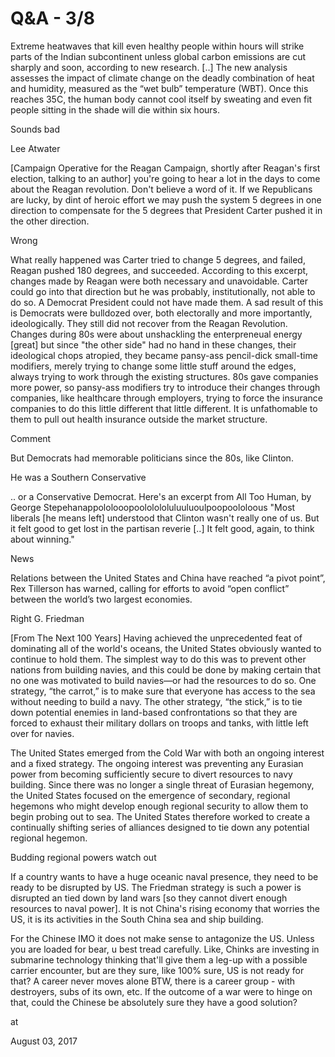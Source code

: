 # Q&A - 3/8
Extreme heatwaves that kill even healthy people within hours will strike parts of the Indian subcontinent unless global carbon emissions are cut sharply and soon, according to new research. [..] The new analysis assesses the impact of climate change on the deadly combination of heat and humidity, measured as the “wet bulb” temperature (WBT). Once this reaches 35C, the human body cannot cool itself by sweating and even fit people sitting in the shade will die within six hours.

Sounds bad

Lee Atwater

[Campaign Operative for the Reagan Campaign, shortly after Reagan's first election, talking to an author] you're going to hear a lot in the days to come about the Reagan revolution. Don't believe a word of it. If we Republicans are lucky, by dint of heroic effort we may push the system 5 degrees in one direction to compensate for the 5 degrees that President Carter pushed it in the other direction.

Wrong

What really happened was Carter tried to change 5 degrees, and failed, Reagan pushed 180 degrees, and succeeded. According to this excerpt, changes made by Reagan were both necessary and unavoidable. Carter could go into that direction but he was probably, institutionally, not able to do so. A Democrat President could not have made them. A sad result of this is Democrats were bulldozed over, both electorally and more importantly, ideologically. They still did not recover from the Reagan Revolution. Changes during 80s were about unshackling the enterpreneual energy [great] but since "the other side" had no hand in these changes, their ideological chops atropied, they became pansy-ass pencil-dick small-time modifiers, merely trying to change some little stuff around the edges, always trying to work through the existing structures. 80s gave companies more power, so pansy-ass modifiers try to introduce their changes through companies, like healthcare through employers, trying to force the insurance companies to do this little different that little different. It is unfathomable to them to pull out health insurance outside the market structure.

Comment

But Democrats had memorable politicians since the 80s, like Clinton.

He was a Southern Conservative 

.. or a Conservative Democrat. Here's an excerpt from All Too Human, by George Stepehanappololooopoololololuluuluoulpoopoololoous "Most liberals [he means left] understood that Clinton wasn't really one of us. But it felt good to get lost in the partisan reverie [..] It felt good, again, to think about winning."

News

Relations between the United States and China have reached “a pivot point”, Rex Tillerson has warned, calling for efforts to avoid “open conflict” between the world’s two largest economies.

Right
G. Friedman

[From The Next 100 Years] Having achieved the unprecedented feat of dominating all of the world's oceans, the United States obviously wanted to continue to hold them. The simplest way to do this was to prevent other nations from building navies, and this could be done by making certain that no one was motivated to build navies—or had the resources to do so. One strategy, “the carrot,” is to make sure that everyone has access to the sea without needing to build a navy. The other strategy, “the stick,” is to tie down potential enemies in land-based confrontations so that they are forced to exhaust their military dollars on troops and tanks, with little left over for navies.

The United States emerged from the Cold War with both an ongoing interest and a fixed strategy. The ongoing interest was preventing any Eurasian power from becoming sufficiently secure to divert resources to navy building. Since there was no longer a single threat of Eurasian hegemony, the United States focused on the emergence of secondary, regional hegemons who might develop enough regional security to allow them to begin probing out to sea. The United States therefore worked to create a continually shifting series of alliances designed to tie down any potential regional hegemon.

Budding regional powers watch out

If a country wants to have a huge oceanic naval presence, they need to be ready to be disrupted by US. The Friedman strategy is such a power is disrupted an tied down by land wars [so they cannot divert enough resources to naval power]. It is not China's rising economy that worries the US, it is its activities in the South China sea and ship building.

For the Chinese IMO it does not make sense to antagonize the US. Unless you are loaded for bear, u best tread carefully. Like, Chinks are investing in submarine technology thinking that'll give them a leg-up with a possible carrier encounter, but are they sure, like 100% sure, US is not ready for that? A career never moves alone BTW, there is a career group - with destroyers, subs of its own, etc. If the outcome of a war were to hinge on that, could the Chinese be absolutely sure they have a good solution? 







at

August 03, 2017















